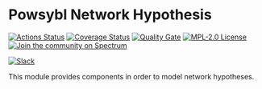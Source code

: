 # Powsybl Network Hypothesis

[![Actions Status](https://github.com/powsybl/powsybl-network-hypothesis/workflows/CI/badge.svg)](https://github.com/powsybl/powsybl-network-hypothesis/actions)
[![Coverage Status](https://sonarcloud.io/api/project_badges/measure?project=com.powsybl%3Apowsybl-network-hypothesis&metric=coverage)](https://sonarcloud.io/component_measures?id=com.powsybl%3Apowsybl-network-hypothesis&metric=coverage)
[![Quality Gate](https://sonarcloud.io/api/project_badges/measure?project=com.powsybl%3Apowsybl-network-hypothesis&metric=alert_status)](https://sonarcloud.io/dashboard?id=com.powsybl%3Apowsybl-network-hypothesis)
[![MPL-2.0 License](https://img.shields.io/badge/license-MPL_2.0-blue.svg)](https://www.mozilla.org/en-US/MPL/2.0/)
[![Join the community on Spectrum](https://withspectrum.github.io/badge/badge.svg)](https://spectrum.chat/powsybl)
<!-- [![Javadocs](https://www.javadoc.io/badge/com.powsybl/powsybl-network-hypothesis.svg?color=blue)](https://www.javadoc.io/doc/com.powsybl/powsybl-network-hypothesis) TO BE ADDED AFTER FIRST RELEASE-->
[![Slack](https://img.shields.io/badge/slack-powsybl-blueviolet.svg?logo=slack)](https://join.slack.com/t/powsybl/shared_invite/zt-rzvbuzjk-nxi0boim1RKPS5PjieI0rA)

This module provides components in order to model network hypotheses.
